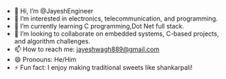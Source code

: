 - 👋 Hi, I’m @JayeshEngineer
- 👀 I’m interested in electronics, telecommunication, and programming.
- 🌱 I’m currently learning C programming,Dot Net full stack.
- 💞️ I’m looking to collaborate on embedded systems, C-based projects, and algorithm challenges.
- 📫 How to reach me: jayeshwagh889@gmail.com
- 😄 Pronouns: He/Him
- ⚡ Fun fact: I enjoy making traditional sweets like shankarpali!
